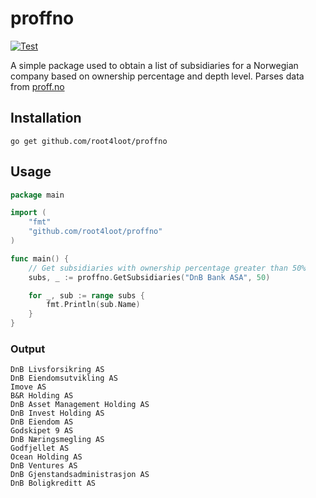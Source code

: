 # proffno

[![Test](https://github.com/root4loot/proffno/actions/workflows/test-daily.yml/badge.svg?branch=main)](https://github.com/root4loot/proffno/actions/workflows/test-daily.yml)

A simple package used to obtain a list of subsidiaries for a Norwegian company based on ownership percentage and depth level. Parses data from [proff.no](https://proff.no)

## Installation

```
go get github.com/root4loot/proffno
```

## Usage

```go
package main

import (
    "fmt"
    "github.com/root4loot/proffno"
)

func main() {
	// Get subsidiaries with ownership percentage greater than 50%
	subs, _ := proffno.GetSubsidiaries("DnB Bank ASA", 50)

	for _, sub := range subs {
		fmt.Println(sub.Name)
	}
}
```

### Output

```
DnB Livsforsikring AS
DnB Eiendomsutvikling AS
Imove AS
B&R Holding AS
DnB Asset Management Holding AS
DnB Invest Holding AS
DnB Eiendom AS
Godskipet 9 AS
DnB Næringsmegling AS
Godfjellet AS
Ocean Holding AS
DnB Ventures AS
DnB Gjenstandsadministrasjon AS
DnB Boligkreditt AS
```


